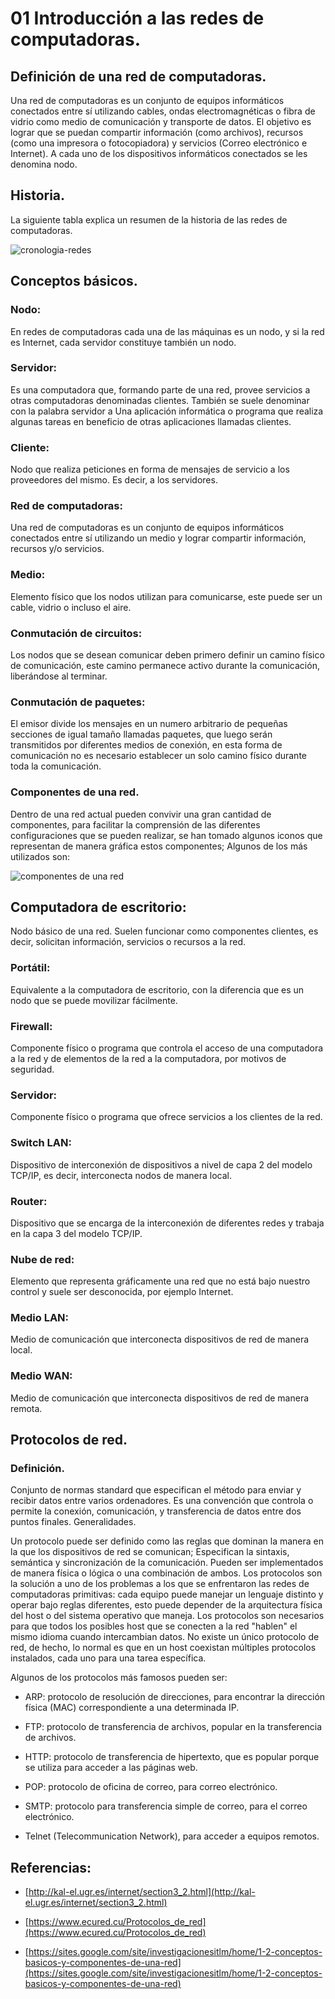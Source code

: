 # 01 Introducción a las redes de computadoras.

## Definición de una red de computadoras.

Una red de computadoras es un conjunto de equipos informáticos conectados entre sí utilizando cables, ondas electromagnéticas o fibra de vidrio como medio de comunicación y transporte de datos. El objetivo es lograr que se puedan compartir información (como archivos), recursos (como una impresora o fotocopiadora) y  servicios (Correo electrónico e Internet). A cada uno de los dispositivos informáticos conectados se les denomina nodo.

## Historia.

La siguiente tabla explica un resumen de la historia de las redes de computadoras. 

![cronologia-redes](https://user-images.githubusercontent.com/36117314/49407689-07b2b800-f71f-11e8-8c96-f698433decb6.png)
 
## Conceptos básicos.

### Nodo: 

En redes de computadoras cada una de las máquinas es un nodo, y si la red es Internet, cada servidor constituye también un nodo.

### Servidor:

Es una computadora que, formando parte de una red, provee servicios a otras computadoras denominadas clientes. También se suele denominar con la palabra servidor a Una aplicación informática o programa que realiza algunas tareas en beneficio de otras aplicaciones llamadas clientes.

### Cliente:

Nodo que realiza peticiones en forma de mensajes de servicio a los proveedores del mismo. Es decir, a los servidores.

### Red de computadoras:

Una red de computadoras es un conjunto de equipos informáticos conectados entre sí utilizando un medio y lograr compartir información, recursos  y/o servicios.

### Medio:
Elemento físico que los nodos utilizan para comunicarse, este puede ser un cable, vidrio o incluso el aire.

### Conmutación de circuitos: 

Los nodos que se desean comunicar deben primero definir un camino físico de comunicación, este camino permanece activo durante la comunicación, liberándose al terminar.

### Conmutación de paquetes:

El emisor divide los mensajes en un numero arbitrario de pequeñas secciones de igual tamaño llamadas paquetes, que luego serán transmitidos por diferentes medios de conexión, en esta forma de comunicación no es necesario establecer un solo camino físico durante toda la comunicación.

### Componentes de una red.

Dentro de una red actual pueden convivir una gran cantidad de componentes, para facilitar la comprensión de las diferentes configuraciones que se pueden realizar, se han tomado algunos iconos que representan de manera gráfica estos componentes; Algunos de los más utilizados son:
 
![componentes de una red](https://user-images.githubusercontent.com/36117314/49407688-07b2b800-f71f-11e8-87ec-fcf3706a128c.png)

## Computadora de escritorio:
Nodo básico de una red. Suelen funcionar como componentes clientes, es decir, solicitan información, servicios o recursos a la red.

### Portátil:

Equivalente a la computadora de escritorio, con la diferencia que es un nodo que se puede movilizar fácilmente.

### Firewall:

Componente físico o programa que controla el acceso de una computadora a la red y de elementos de la red a la computadora, por motivos de seguridad. 

### Servidor:

Componente físico o programa que ofrece servicios a los clientes de la red.

### Switch LAN:

Dispositivo de interconexión de dispositivos a nivel de capa 2 del modelo TCP/IP, es decir, interconecta nodos de manera local.

### Router:

Dispositivo que se encarga de la interconexión de diferentes redes y  trabaja en la capa 3 del modelo TCP/IP.

### Nube de red:

Elemento que representa gráficamente una red que no está bajo nuestro control y suele ser desconocida, por ejemplo Internet.

### Medio LAN:

Medio de comunicación que interconecta dispositivos de red de manera local.

### Medio WAN:

Medio de comunicación que interconecta dispositivos de red de manera remota.

## Protocolos de red.

### Definición.

Conjunto de normas standard que especifican el método para enviar y recibir datos entre varios ordenadores. Es una convención que controla o permite la conexión, comunicación, y transferencia de datos entre dos puntos finales.
Generalidades.

Un protocolo puede ser definido como las reglas que dominan la manera en la que los dispositivos de red se comunican; Especifican la sintaxis, semántica y sincronización de la comunicación. Pueden ser implementados de manera física o lógica o una combinación de ambos.
Los protocolos son la solución a uno de los problemas a los que se enfrentaron las redes de computadoras primitivas: cada equipo puede manejar un lenguaje distinto y operar bajo reglas diferentes, esto puede depender de la arquitectura física del host o del sistema operativo que maneja. Los protocolos son necesarios para que todos los posibles host que se conecten a la red "hablen" el mismo idioma cuando intercambian datos.
No existe un único protocolo de red, de hecho, lo normal es que en un host coexistan múltiples protocolos instalados, cada uno para una tarea específica.

Algunos de los protocolos más famosos pueden ser:

* ARP: protocolo de resolución de direcciones, para encontrar la dirección física (MAC) correspondiente a una determinada IP.

* FTP: protocolo de transferencia de archivos, popular en la transferencia de archivos.

* HTTP: protocolo de transferencia de hipertexto, que es popular porque se utiliza para acceder a las páginas web.

* POP: protocolo de oficina de correo, para correo electrónico.

* SMTP: protocolo para transferencia simple de correo, para el correo electrónico.

* Telnet (Telecommunication Network), para acceder a equipos remotos.

## Referencias:

* [http://kal-el.ugr.es/internet/section3_2.html](http://kal-el.ugr.es/internet/section3_2.html)

* [https://www.ecured.cu/Protocolos_de_red](https://www.ecured.cu/Protocolos_de_red)

* [https://sites.google.com/site/investigacionesitlm/home/1-2-conceptos-basicos-y-componentes-de-una-red](https://sites.google.com/site/investigacionesitlm/home/1-2-conceptos-basicos-y-componentes-de-una-red)
